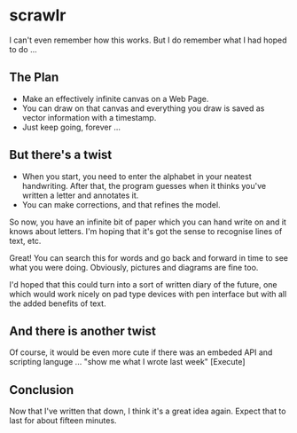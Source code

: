 # scrawlr

I can't even remember how this works. But I do remember what I had hoped to do ...

## The Plan

* Make an effectively infinite canvas on a Web Page.
* You can draw on that canvas and everything you draw is saved as vector information with a timestamp.
* Just keep going, forever ...

## But there's a twist

* When you start, you need to enter the alphabet in your neatest handwriting. After that, the program guesses when it thinks you've written a letter and annotates it.
* You can make corrections, and that refines the model.

So now, you have an infinite bit of paper which you can hand write on and it 
knows about letters. I'm hoping that it's got the sense to recognise lines of 
text, etc.

Great! You can search this for words and go back and forward in time to see 
what you were doing. Obviously, pictures and diagrams are fine too.

I'd hoped that this could turn into a sort of written diary of the future, 
one which would work nicely on pad type devices with pen interface but with all the added benefits of text.

## And there is another twist

Of course, it would be even more cute if there was an embeded API and scripting languge ... "show me what I wrote last week" [Execute]

## Conclusion

Now that I've written that down, I think it's a great idea again. Expect that to last for about fifteen minutes.
